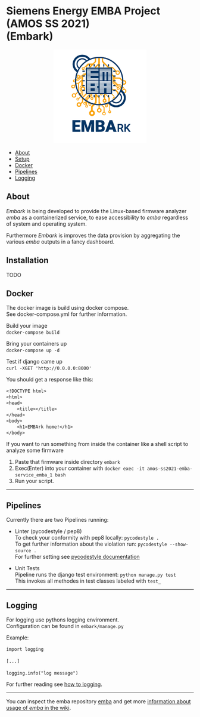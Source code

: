 

# Siemens Energy EMBA Project (AMOS SS 2021) <br> (Embark)


<p align="center">
  <img src="./helpers/embark.svg" alt="" width="250"/>
</p>

- [About](#About)
- [Setup](#Setup)
- [Docker](#Docker)
- [Pipelines](#Pipelines)
- [Logging](#Logging)

## About

*Embark* is being developed to provide the Linux-based firmware analyzer *emba* as a containerized service, to ease 
accessibility to *emba* regardless of system and operating system.

Furthermore *Embark* is improves the data provision by aggregating the various *emba* outputs in a fancy dashboard.

## Installation

TODO

## Docker

The docker image is build using docker compose.  
See docker-compose.yml for further information.

Build your image  
`docker-compose build`

Bring your containers up  
`docker-compose up -d`

Test if django came up  
`curl -XGET 'http://0.0.0.0:8000'`  

You should get a response like this:
```<!-- Base Template for home page-->
<!DOCTYPE html>
<html>
<head>
    <title></title>
</head>
<body>
    <h1>EMBArk home!</h1>
</body>
```


If you want to run something from inside the container like a shell script to analyze some firmware
1. Paste that firmware inside directory `embark`
2. Exec(Enter) into your container with `docker exec -it amos-ss2021-emba-service_emba_1 bash`
3. Run your script.

---
## Pipelines

Currently there are two Pipelines running:
* Linter (pycodestyle / pep8)  
To check your conformity with pep8 locally: `pycodestyle . `  
To get further information about the violation run: `pycodestyle --show-source . `  
For further setting see [pycodestyle documentation](https://pycodestyle.pycqa.org/en/latest/intro.html)

* Unit Tests  
Pipeline runs the django test environment: `python manage.py test`  
This invokes all methodes in test classes labeled with ``test_``

---   
## Logging

For logging use pythons logging environment.  
Configuration can be found in `embark/manage.py`  

Example:
```console
import logging

[...]

logging.info("log message")
```

For further reading see [how to logging](https://docs.python.org/3/howto/logging.html).

---
You can inspect the emba repository [emba](https://github.com/e-m-b-a/emba) and get more [information about usage of *emba* in the wiki](https://github.com/e-m-b-a/emba/wiki/Usage).
